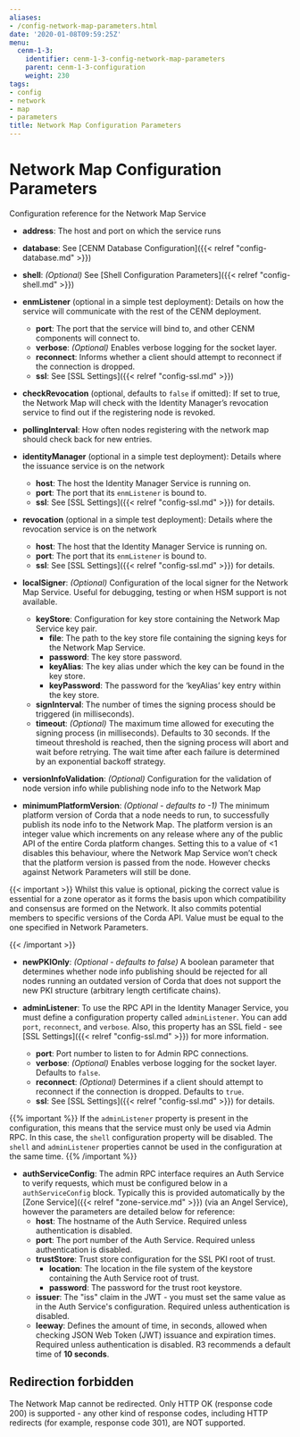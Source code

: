 ```yaml
---
aliases:
- /config-network-map-parameters.html
date: '2020-01-08T09:59:25Z'
menu:
  cenm-1-3:
    identifier: cenm-1-3-config-network-map-parameters
    parent: cenm-1-3-configuration
    weight: 230
tags:
- config
- network
- map
- parameters
title: Network Map Configuration Parameters
---
```



# Network Map Configuration Parameters

Configuration reference for the Network Map Service


* **address**:
The host and port on which the service runs
* **database**:
See [CENM Database Configuration]({{< relref "config-database.md" >}})
* **shell**:
*(Optional)*  See [Shell Configuration Parameters]({{< relref "config-shell.md" >}})
* **enmListener** (optional in a simple test deployment):
Details on how the service will communicate with the rest of the CENM deployment.
  * **port**:
  The port that the service will bind to, and other CENM components will connect to.
  * **verbose**:
  *(Optional)* Enables verbose logging for the socket layer.
  * **reconnect**:
  Informs whether a client should attempt to reconnect if the connection is dropped.
  * **ssl**:
  See [SSL Settings]({{< relref "config-ssl.md" >}})
* **checkRevocation** (optional, defaults to `false` if omitted):
If set to true, the Network Map will check with the Identity Manager’s revocation service to find out if the registering node is revoked.
* **pollingInterval**:
How often nodes registering with the network map should check back for new entries.
* **identityManager** (optional in a simple test deployment):
Details where the issuance service is on the network
  * **host**:
  The host the Identity Manager Service is running on.
  * **port**:
  The port that its `enmListener` is bound to.
  * **ssl**:
  See [SSL Settings]({{< relref "config-ssl.md" >}}) for details.
* **revocation** (optional in a simple test deployment):
Details where the revocation service is on the network
  * **host**:
  The host that the Identity Manager Service is running on.
  * **port**:
  The port that its `enmListener` is bound to.
  * **ssl**:
  See [SSL Settings]({{< relref "config-ssl.md" >}}) for details.
* **localSigner**:
*(Optional)* Configuration of the local signer for the Network Map Service. Useful for debugging, testing or when HSM support is not available.
  * **keyStore**:
  Configuration for key store containing the Network Map Service key pair.
    * **file**:
    The path to the key store file containing the signing keys for the Network Map Service.
    * **password**:
    The key store password.
    * **keyAlias**:
    The key alias under which the key can be found in the key store.
    * **keyPassword**:
    The password for the ‘keyAlias’ key entry within the key store.
  * **signInterval**:
  The number of times the signing process should be triggered (in milliseconds).
  * **timeout**:
  *(Optional)* The maximum time allowed for executing the signing process (in milliseconds). Defaults
  to 30 seconds. If the timeout threshold is reached, then the signing process will abort and wait before retrying. The wait time after each failure is determined by an exponential backoff strategy.




* **versionInfoValidation**:
*(Optional)* Configuration for the validation of node version info while publishing node info to the Network Map


* **minimumPlatformVersion**:
*(Optional - defaults to -1)* The minimum platform version of Corda that a node needs to run, to successfully publish its node info to the Network Map. The platform version is an integer value which increments on any release where any of the
public API of the entire Corda platform changes. Setting this to a value of <1 disables this behaviour, where the Network Map Service won’t check that the platform version is passed from the node. However checks against Network Parameters
will still be done.


{{< important >}}
Whilst this value is optional, picking the correct value is essential
for a zone operator as it forms the basis upon which compatibility and consensus
are formed on the Network. It also commits potential members to specific versions
of the Corda API. Value must be equal to the one specified in Network Parameters.


{{< /important >}}


* **newPKIOnly**:
*(Optional - defaults to false)* A boolean parameter that determines whether node info publishing should be rejected for all nodes running an outdated
version of Corda that does not support the new PKI structure (arbitrary length certificate chains).

* **adminListener**:
  To use the RPC API in the Identity Manager Service, you must define a configuration property called `adminListener`.
  You can add `port`, `reconnect`, and `verbose`. Also, this property has an SSL field - see [SSL Settings]({{< relref "config-ssl.md" >}}) for more information.
  * **port**:
    Port number to listen to for Admin RPC connections.
  * **verbose**:
    *(Optional)* Enables verbose logging for the socket layer. Defaults to `false`.
  * **reconnect**:
    *(Optional)* Determines if a client should attempt to reconnect if the connection is dropped. Defaults to `true`.
  * **ssl**:
    See [SSL Settings]({{< relref "config-ssl.md" >}}) for details.

{{% important %}}
If the `adminListener` property is present in the configuration, this means that the service must only be used via Admin RPC. In this case, the `shell` configuration property will be disabled. The `shell` and `adminListener` properties cannot be used in the configuration at the same time.
{{% /important %}}

* **authServiceConfig**:
  The admin RPC interface requires an Auth Service to verify
  requests, which must be configured below in a `authServiceConfig` block. Typically
  this is provided automatically by the [Zone Service]({{< relref "zone-service.md" >}}) (via an Angel Service),
  however the parameters are detailed below for reference:
  * **host**: The hostname of the Auth Service. Required unless authentication is disabled.
  * **port**: The port number of the Auth Service. Required unless authentication is disabled.
  * **trustStore**:
  Trust store configuration for the SSL PKI root of trust.
    * **location**:
    The location in the file system of the keystore containing the Auth Service root of trust.
    * **password**:
    The password for the trust root keystore.
  * **issuer**: The \"iss\" claim in the JWT - you must set the same value as in the Auth Service's configuration. Required unless authentication is disabled.
  * **leeway**: Defines the amount of time, in seconds, allowed when checking JSON Web Token (JWT) issuance and expiration times. Required unless authentication is disabled. R3 recommends a default time of **10 seconds**.

## Redirection forbidden

The Network Map cannot be redirected. Only HTTP OK (response code 200) is supported - any other kind of response codes, including HTTP redirects (for example, response code 301), are NOT supported.
